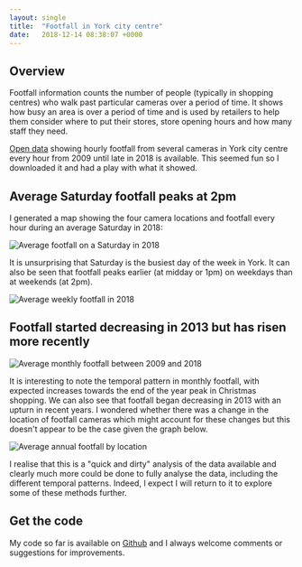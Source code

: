 ```yaml
---
layout: single
title:  "Footfall in York city centre"
date:   2018-12-14 08:38:07 +0000
---
```

## Overview

Footfall information counts the number of people (typically in shopping centres) who walk past particular cameras over a period of time. It shows how busy an area is over a period of time and is used by retailers to help them consider where to put their stores, store opening hours and how many staff they need.

[Open data](https://data.gov.uk/dataset/6449d8f5-76e7-4aff-bfb1-46d46542a56c/footfall) showing hourly footfall from several cameras in York city centre every hour from 2009 until late in 2018 is available. This seemed fun so I downloaded it and had a play with what it showed.

## Average Saturday footfall peaks at 2pm

I generated a map showing the four camera locations and footfall every hour during an average Saturday in 2018:

![Average footfall on a Saturday in 2018]({{site.url}}/assets/York_footfall.gif)

It is unsurprising that Saturday is the busiest day of the week in York. It can also be seen that footfall peaks earlier (at midday or 1pm) on weekdays than at weekends (at 2pm).

![Average weekly footfall in 2018]({{site.url}}/assets/Footfall_Hour_weekday_2018.png)

## Footfall started decreasing in 2013 but has risen more recently

![Average monthly footfall between 2009 and 2018]({{site.url}}/assets/Footfall_Average_year_monthly.png)

It is interesting to note the temporal pattern in monthly footfall, with expected increases towards the end of the year peak in Christmas shopping. We can also see that footfall began decreasing in 2013 with an upturn in recent years. I wondered whether there was a change in the location of footfall cameras which might account for these changes but this doesn&#39;t appear to be the case given the graph below.

![Average annual footfall by location]({{site.url}}/assets/Footfall_Average_yearly_location.png)

I realise that this is a &quot;quick and dirty&quot; analysis of the data available and clearly much more could be done to fully analyse the data, including the different temporal patterns. Indeed, I expect I will return to it to explore some of these methods further.

## Get the code

My code so far is available on [Github](https://github.com/gaskyk/footfall) and I always welcome comments or suggestions for improvements.
